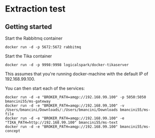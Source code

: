 # Extraction test

## Getting started

Start the Rabbitmq container
```
docker run -d -p 5672:5672 rabbitmq
```

Start the Tika container
```
docker run -d -p 9998:9998 logicalspark/docker-tikaserver
```

This assumes that you're running docker-machine with the default IP of 192.168.99.100.

You can then start each of the services:
```
docker run -d -e "BROKER_PATH=amqp://192.168.99.100" -p 5050:5050 bmancini55/ms-gateway
docker run -d -e "BROKER_PATH=amqp://192.168.99.100" -v /Users/bmancini/Downloads/:/Users/bmancini/Downloads bmancini55/ms-file
docker run -d -e "BROKER_PATH=amqp://192.168.99.100" -e "TIKA_PATH=http://192.168.99.100" bmancini55/ms-text
docker run -d -e "BROKER_PATH=amqp://192.168.99.100" bmancini55/ms-concept
```